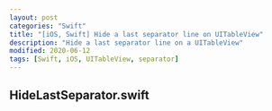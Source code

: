```yaml
---
layout: post
categories: "Swift"
title: "[iOS, Swift] Hide a last separator line on UITableView"
description: "Hide a last separator line on a UITableView"
modified: 2020-06-12
tags: [Swift, iOS, UITableView, separator]
---
```


## HideLastSeparator.swift
<script src="https://gist.github.com/tigi44/3f14bf65953b000a70f47044e4d79bed.js"></script>
